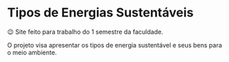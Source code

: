 # Tipos de Energias Sustentáveis

😉 Site feito para trabalho do 1 semestre da faculdade.



O projeto visa apresentar os tipos de energia sustentável e seus bens para o meio ambiente.

